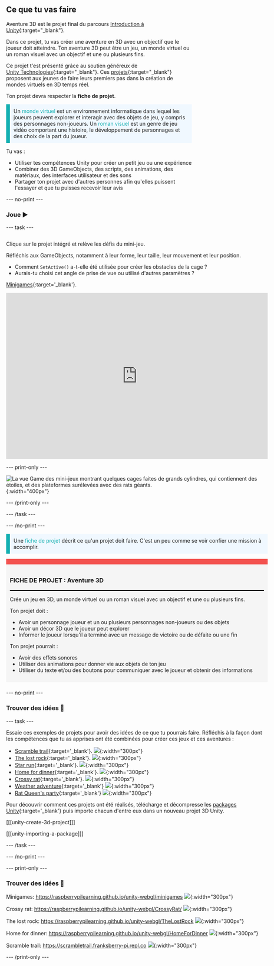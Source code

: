 ## Ce que tu vas faire

Aventure 3D est le projet final du parcours [Introduction à Unity](https://projects.raspberrypi.org/en/pathways/unity-intro){:target="_blank"}.

Dans ce projet, tu vas créer une aventure en 3D avec un objectif que le joueur doit atteindre. Ton aventure 3D peut être un jeu, un monde virtuel ou un roman visuel avec un objectif et une ou plusieurs fins.

Ce projet t'est présenté grâce au soutien généreux de [Unity Technologies](https://unity.com/){:target="_blank"}.  Ces [projets](https://projects.raspberrypi.org/en/pathways/unity-intro){:target="_blank"} proposent aux jeunes de faire leurs premiers pas dans la création de mondes virtuels en 3D temps réel.

Ton projet devra respecter la **fiche de projet**.

<p style="border-left: solid; border-width:10px; border-color: #0faeb0; background-color: aliceblue; padding: 10px;">
Un <span style="color: #0faeb0">monde virtuel</span> est un environnement informatique dans lequel les joueurs peuvent explorer et interagir avec des objets de jeu, y compris des personnages non-joueurs. Un <span style="color: #0faeb0">roman visuel</span> est un genre de jeu vidéo comportant une histoire, le développement de personnages et des choix de la part du joueur.</p>

Tu vas :
+ Utiliser tes compétences Unity pour créer un petit jeu ou une expérience
+ Combiner des 3D GameObjects, des scripts, des animations, des matériaux, des interfaces utilisateur et des sons
+ Partager ton projet avec d'autres personnes afin qu'elles puissent l'essayer et que tu puisses recevoir leur avis

--- no-print ---

### Joue ▶️

--- task ---

<div style="display: flex; flex-wrap: wrap">
<div style="flex-basis: 175px; flex-grow: 1">

Clique sur le projet intégré et relève les défis du mini-jeu.

Réfléchis aux GameObjects, notamment à leur forme, leur taille, leur mouvement et leur position.
+ Comment `SetActive()` a-t-elle été utilisée pour créer les obstacles de la cage ?
+ Aurais-tu choisi cet angle de prise de vue ou utilisé d'autres paramètres ?

[Minigames](https://raspberrypilearning.github.io/unity-webgl/minigames){:target='_blank'}.

<iframe allowtransparency="true" width="710" height="450" src="https://raspberrypilearning.github.io/unity-webgl/minigames" frameborder="0"></iframe>

--- print-only ---

![La vue Game des mini-jeux montrant quelques cages faites de grands cylindres, qui contiennent des étoiles, et des plateformes surélevées avec des rats géants.](images/minigames.png){:width="400px"}

--- /print-only ---

--- /task ---

--- /no-print ---

<p style="border-left: solid; border-width:10px; border-color: #0faeb0; background-color: aliceblue; padding: 10px;">
Une <span style="color: #0faeb0">fiche de projet</span> décrit ce qu'un projet doit faire. C'est un peu comme se voir confier une mission à accomplir.
</p>

<div style="border-top: 15px solid #f3524f; background-color: whitesmoke; margin-bottom: 20px; padding: 10px;">

### FICHE DE PROJET : Aventure 3D
<hr style="border-top: 2px solid black;">

Crée un jeu en 3D, un monde virtuel ou un roman visuel avec un objectif et une ou plusieurs fins.

Ton projet doit :
+ Avoir un personnage joueur et un ou plusieurs personnages non-joueurs ou des objets
+ Avoir un décor 3D que le joueur peut explorer
+ Informer le joueur lorsqu'il a terminé avec un message de victoire ou de défaite ou une fin 

Ton projet pourrait :
+ Avoir des effets sonores
+ Utiliser des animations pour donner vie aux objets de ton jeu
+ Utiliser du texte et/ou des boutons pour communiquer avec le joueur et obtenir des informations
</div>

--- no-print ---

### Trouver des idées 💭

--- task ---

Essaie ces exemples de projets pour avoir des idées de ce que tu pourrais faire. Réfléchis à la façon dont les compétences que tu as apprises ont été combinées pour créer ces jeux et ces aventures :

+ [Scramble trail](https://raspberrypilearning.github.io/unity-webgl/ScrambleTrail/){:target='_blank'}. ![](images/scramble-trail.png){:width="300px"}
+ [The lost rock](https://raspberrypilearning.github.io/unity-webgl/TheLostRock/){:target='_blank'}. ![](images/lost-rock.png){:width="300px"}
+ [Star run](star-run.png){:target='_blank'}. ![](images/star-run.png){:width="300px"}
+ [Home for dinner](https://raspberrypilearning.github.io/unity-webgl/HomeForDinner/){:target='_blank'}. ![](images/home-for-dinner.png){:width="300px"}
+ [Crossy rat](https://raspberrypilearning.github.io/unity-webgl/CrossyRat/){:target='_blank'}. ![](images/crossy-rat.png){:width="300px"}
+ [Weather adventure](https://weather3dadventure.rpfilt.repl.co/){:target='_blank'}
![](images/weather-3d-adventure.png){:width="300px"}
+ [Rat Queen's party](https://castle3dadventure.rpfilt.repl.co){:target='_blank'}
![](images/castle-3D-adventure.png){:width="300px"}

Pour découvrir comment ces projets ont été réalisés, télécharge et décompresse les [packages Unity](https://rpf.io/p/en/3d-adventure-get){:target='_blank'} puis importe chacun d'entre eux dans un nouveau projet 3D Unity.

[[[unity-create-3d-project]]]

[[[unity-importing-a-package]]]

--- /task ---

--- /no-print ---

--- print-only ---

### Trouver des idées 💭

Minigames: https://raspberrypilearning.github.io/unity-webgl/minigames ![](images/minigames.png){:width="300px"}

Crossy rat: https://raspberrypilearning.github.io/unity-webgl/CrossyRat/ ![](images/crossy-rat.png){:width="300px"}

The lost rock: https://raspberrypilearning.github.io/unity-webgl/TheLostRock ![](images/lost-rock.png){:width="300px"}

Home for dinner: https://raspberrypilearning.github.io/unity-webgl/HomeForDinner ![](images/home-for-dinner.png){:width="300px"}

Scramble trail: https://scrambletrail.franksberry-pi.repl.co ![](images/scramble-trail.png){:width="300px"}

--- /print-only ---

